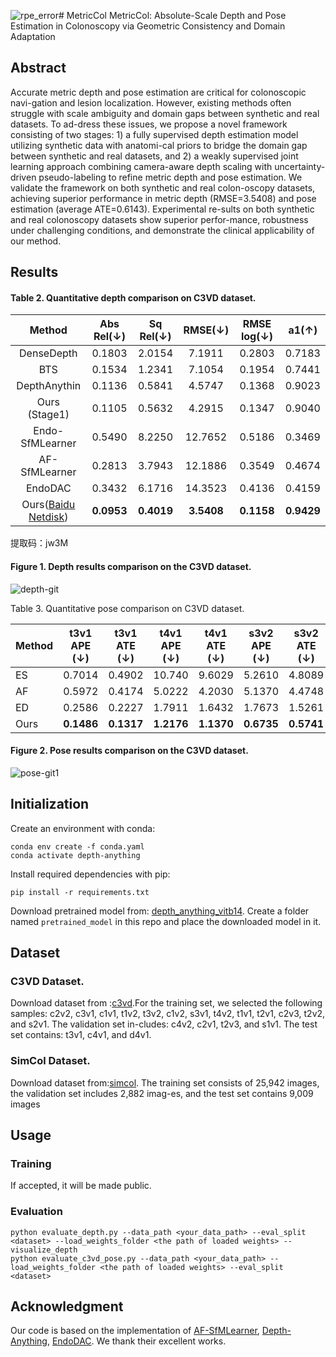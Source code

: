 ![rpe_error](https://github.com/user-attachments/assets/cba36aae-9be1-4f75-8fe6-ed73123691b2)# MetricCol
MetricCol: Absolute-Scale Depth and Pose Estimation in Colonoscopy via Geometric Consistency and Domain Adaptation
## Abstract
Accurate metric depth and pose estimation are critical for colonoscopic navi-gation and lesion localization. However, existing methods often struggle with scale ambiguity and domain gaps between synthetic and real datasets. To ad-dress these issues, we propose a novel framework consisting of two stages: 1) a fully supervised depth estimation model utilizing synthetic data with anatomi-cal priors to bridge the domain gap between synthetic and real datasets, and 2) a weakly supervised joint learning approach combining camera-aware depth scaling with uncertainty-driven pseudo-labeling to refine metric depth and pose estimation. We validate the framework on both synthetic and real colon-oscopy datasets, achieving superior performance in metric depth (RMSE=3.5408) and pose estimation (average ATE=0.6143). Experimental re-sults on both synthetic and real colonoscopy datasets show superior perfor-mance, robustness under challenging conditions, and demonstrate the clinical applicability of our method. 

## Results
#### Table 2. Quantitative depth comparison on C3VD dataset. 

|                                     Method                                      |  Abs Rel(↓)   |  Sq Rel(↓)   |    RMSE(↓)    |  RMSE log(↓)  |    a1(↑)    | 
|:-------------------------------------------------------------------------------:|:----------:|:------------:|:----------:|:----------:|:----------:|
|                                   DenseDepth                                    |   0.1803   |    2.0154    |   7.1911   |   0.2803   |   0.7183   | 
|                                       BTS                                       |   0.1534   |    1.2341    |   7.1054   |   0.1954   |   0.7441   | 
|                                  DepthAnythin                                   |   0.1136   |    0.5841    |   4.5747   |   0.1368   |   0.9023   | 
|                                  Ours (Stage1)                                  |   0.1105   |    0.5632    |   4.2915   |   0.1347   |   0.9040   | 
|                                 Endo-SfMLearner                                 |   0.5490   |    8.2250    |  12.7652   |   0.5186   |   0.3469   | 
|                                  AF-SfMLearner                                  |   0.2813   |    3.7943    |  12.1886   |   0.3549   |   0.4674   | 
|                                     EndoDAC                                     |   0.3432   |    6.1716    |  14.3523   |   0.4136   |   0.4159   |                                                  -                                                   |
| Ours([Baidu Netdisk](https://pan.baidu.com/s/1Osp-iavHERogxzs2XF-zng?pwd=jw3M)) | **0.0953** |  **0.4019**  | **3.5408** | **0.1158** | **0.9429** |

提取码：jw3M 

#### Figure 1. Depth results comparison on the C3VD dataset.
![depth-git](https://github.com/user-attachments/assets/86bc663a-d082-4eed-a473-694bb615ddfa)

Table 3. Quantitative pose comparison on C3VD dataset.

| Method | t3v1 APE (↓) | t3v1 ATE (↓) | t4v1 APE (↓) | t4v1 ATE (↓) | s3v2 APE (↓) | s3v2 ATE (↓) |
|--------|--------------|--------------|--------------|--------------|--------------|--------------|
| ES     | 0.7014       | 0.4902       | 10.740       | 9.6029       | 5.2610       | 4.8089       |
| AF     | 0.5972       | 0.4174       | 5.0222       | 4.2030       | 5.1370       | 4.4748       |
| ED     | 0.2586       | 0.2227       | 1.7911       | 1.6432       | 1.7673       | 1.5261       |
| Ours   | **0.1486**   | **0.1317**   | **1.2176**   | **1.1370**   | **0.6735**   | **0.5741**   |



#### Figure 2. Pose results comparison on the C3VD dataset.
![pose-git1](https://github.com/user-attachments/assets/20cb8272-7365-44cc-90e4-6e1db1def301)


## Initialization

Create an environment with conda:
```
conda env create -f conda.yaml
conda activate depth-anything
```

Install required dependencies with pip:
```
pip install -r requirements.txt
```

Download pretrained model from: [depth_anything_vitb14](https://drive.google.com/file/d/163ILZcnz_-IUoIgy1UF_r7PAQBqgDbll/view?usp=sharing). Create a folder named ```pretrained_model``` in this repo and place the downloaded model in it.

## Dataset 
### C3VD Dataset.
Download dataset from :[c3vd](https://durrlab.github.io/C3VD/).For the training set, we selected the following samples: c2v2, c3v1, c1v1, t1v2, t3v2, c1v2, s3v1, t4v2, t1v1, t2v1, c2v3, t2v2, and s2v1. The validation set in-cludes: c4v2, c2v1, t2v3, and s1v1. The test set contains: t3v1, c4v1, and d4v1.
### SimCol Dataset. 
Download dataset from:[simcol](https://github.com/anitarau/simcol). The training set consists of 25,942 images, the validation set includes 2,882 imag-es, and the test set contains 9,009 images

## Usage
### Training
If accepted, it will be made public.

### Evaluation
```
python evaluate_depth.py --data_path <your_data_path> --eval_split <dataset> --load_weights_folder <the path of loaded weights> --visualize_depth
python evaluate_c3vd_pose.py --data_path <your_data_path> --load_weights_folder <the path of loaded weights> --eval_split <dataset>
```

## Acknowledgment
Our code is based on the implementation of [AF-SfMLearner](https://github.com/ShuweiShao/AF-SfMLearner), [Depth-Anything](https://github.com/LiheYoung/Depth-Anything), [EndoDAC](https://github.com/BeileiCui/EndoDAC). We thank their excellent works.
